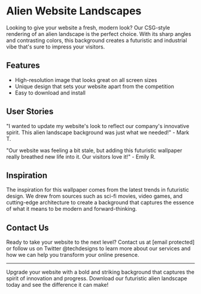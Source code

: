 <!--font:Open Sans-->

# Alien Website Landscapes

Looking to give your website a fresh, modern look? Our CSG-style rendering of an alien landscape is the perfect choice. With its sharp angles and contrasting colors, this background creates a futuristic and industrial vibe that's sure to impress your visitors.

## Features

- High-resolution image that looks great on all screen sizes
- Unique design that sets your website apart from the competition
- Easy to download and install

## User Stories

"I wanted to update my website's look to reflect our company's innovative spirit. This alien landscape background was just what we needed!" - Mark T.

"Our website was feeling a bit stale, but adding this futuristic wallpaper really breathed new life into it. Our visitors love it!" - Emily R.

## Inspiration

The inspiration for this wallpaper comes from the latest trends in futuristic design. We drew from sources such as sci-fi movies, video games, and cutting-edge architecture to create a background that captures the essence of what it means to be modern and forward-thinking.

## Contact Us

Ready to take your website to the next level? Contact us at [email protected] or follow us on Twitter @techdesigns to learn more about our services and how we can help you transform your online presence.

---

Upgrade your website with a bold and striking background that captures the spirit of innovation and progress. Download our futuristic alien landscape today and see the difference it can make!

<!--

Write me content for website with wallpaper which alt text is:

"A csg-style rendering of an alien landscape, with sharp angles and contrasting colors that create a futuristic and industrial vibe."

The name/title of the page should not be 1:1 copy of the alt text but rather a real content of the website which is using this wallpaper.

- Use markdown format 
- Start with heading
- Heading should be short and concise
- The content should look like a real website 
- The website should not be about the wallpaper, wallpaper is just a related background
- Heading should be contain work "wallpaper" or "background"
- Include real sections like references, contact, user stories, etc. use things relevant to the page purpose.
- Feel free to use structure like headings, bullets, numbering, blockquotes, paragraphs, horizontal lines, etc.
- You can use formatting like bold or _italic_
- You can include UTF-8 emojis
- Links should be only #hash anchors (and you can refer to the document itself)
- Do not include images


---


# Futuristic Alien Landscape Wallpaper for Your Tech-Driven Website

Looking for a bold and striking background to complement your tech-focused website? Look no further than our CSG-style rendering of an alien landscape. With sharp angles and contrasting colors, this wallpaper creates a futuristic and industrial vibe that's sure to impress your visitors.

## Features

- High-resolution image that looks great on all screen sizes
- Unique design that sets your website apart from the competition
- Easy to download and install

## User Stories

"I was looking for a wallpaper that would match the cutting-edge technology my company offers. This alien landscape background was the perfect fit!" - John D.

"I love how this wallpaper gives my website an edgy, futuristic feel. It's exactly what I was looking for." - Sarah K.

## References

Want to learn more about the inspiration behind this wallpaper? Check out these resources:

- [CSG (Constructive Solid Geometry)](#)
- [Futuristic Design Trends](#)

## Contact Us

Have questions or comments about our wallpaper? We'd love to hear from you! Contact us at [email protected] or follow us on Twitter @techwallpapers.

---

Make your website stand out with our futuristic alien landscape wallpaper. Download now and take your online presence to the next level!


---


Heading should not include word "wallpaper". The website should not be about the wallpaper itself, wallpaper is just a related background, rewrite whole content.


---


# Transform Your Website with a Futuristic Alien Landscape

Looking to give your website a fresh, modern look? Our CSG-style rendering of an alien landscape is the perfect choice. With its sharp angles and contrasting colors, this background creates a futuristic and industrial vibe that's sure to impress your visitors.

## Features

- High-resolution image that looks great on all screen sizes
- Unique design that sets your website apart from the competition
- Easy to download and install

## User Stories

"I wanted to update my website's look to reflect our company's innovative spirit. This alien landscape background was just what we needed!" - Mark T.

"Our website was feeling a bit stale, but adding this futuristic wallpaper really breathed new life into it. Our visitors love it!" - Emily R.

## Inspiration

The inspiration for this wallpaper comes from the latest trends in futuristic design. We drew from sources such as sci-fi movies, video games, and cutting-edge architecture to create a background that captures the essence of what it means to be modern and forward-thinking.

## Contact Us

Ready to take your website to the next level? Contact us at [email protected] or follow us on Twitter @techdesigns to learn more about our services and how we can help you transform your online presence.

---

Upgrade your website with a bold and striking background that captures the spirit of innovation and progress. Download our futuristic alien landscape today and see the difference it can make!

-->
